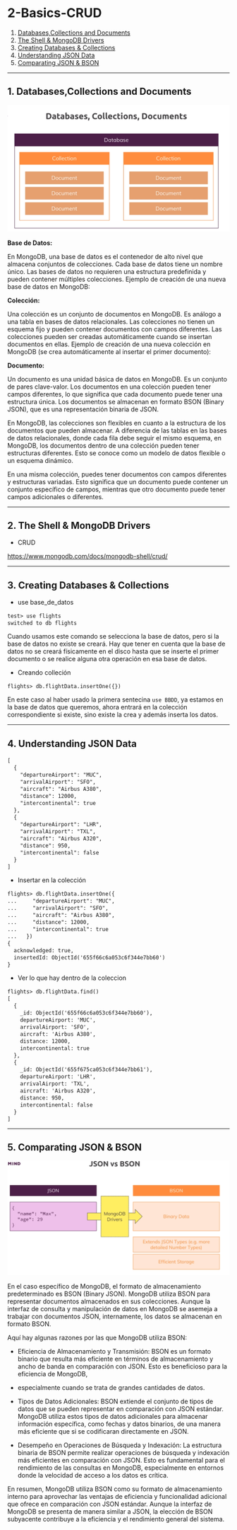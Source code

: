 # 2-Basics-CRUD
1. [Databases,Collections and Documents](#schema1)
2. [The Shell & MongoDB Drivers](#schema2)
3. [Creating Databases & Collections](#schema3)
4. [Understanding JSON Data](#schema4)
5. [Comparating JSON & BSON](#schema5)

<hr>

<a name="schema1"></a>

## 1. Databases,Collections and Documents
![Basics](./img/basics1.png)


**Base de Datos:**

En MongoDB, una base de datos es el contenedor de alto nivel que almacena conjuntos de colecciones. 
Cada base de datos tiene un nombre único.
Las bases de datos no requieren una estructura predefinida y pueden contener múltiples colecciones.
Ejemplo de creación de una nueva base de datos en MongoDB:

**Colección:**

Una colección es un conjunto de documentos en MongoDB. Es análogo a una tabla en bases de datos relacionales.
Las colecciones no tienen un esquema fijo y pueden contener documentos con campos diferentes.
Las colecciones pueden ser creadas automáticamente cuando se insertan documentos en ellas.
Ejemplo de creación de una nueva colección en MongoDB (se crea automáticamente al insertar el primer documento):


**Documento:**

Un documento es una unidad básica de datos en MongoDB. Es un conjunto de pares clave-valor.
Los documentos en una colección pueden tener campos diferentes, lo que significa que cada 
documento puede tener una estructura única.
Los documentos se almacenan en formato BSON (Binary JSON), que es una representación binaria de JSON.




En MongoDB, las colecciones son flexibles en cuanto a la estructura de los documentos que pueden almacenar. 
A diferencia de las tablas en las bases de datos relacionales, donde cada fila debe seguir el mismo esquema, 
en MongoDB, los documentos dentro de una colección pueden tener estructuras diferentes. Esto se conoce como un 
modelo de datos flexible o un esquema dinámico.

En una misma colección, puedes tener documentos con campos diferentes y estructuras variadas. 
Esto significa que un documento puede contener un conjunto específico de campos, mientras que otro documento 
puede tener campos adicionales o diferentes.

<hr>

<a name="schema2"></a>


## 2. The Shell & MongoDB Drivers

- CRUD

https://www.mongodb.com/docs/mongodb-shell/crud/

<hr>

<a name="schema3"></a>

## 3. Creating Databases & Collections

- use base_de_datos
```
test> use flights
switched to db flights
```
Cuando usamos este comando se selecciona la base de datos, pero si la base de datos no existe se creará. 
Hay que tener en cuenta que la base de datos no se creará físicamente en el disco hasta que se 
inserte el primer documento o se realice alguna otra operación en esa base de datos.

- Creando colleción
```
flights> db.flightData.insertOne({})
```

En este caso al haber usado la primera sentecina `use BBDD`, ya estamos en la base de datos que queremos, ahora entrará
en la colección correspondiente si existe, sino existe la crea y además inserta los datos.


<hr>

<a name="schema4"></a>

## 4. Understanding JSON Data

```
[
  {
    "departureAirport": "MUC",
    "arrivalAirport": "SFO",
    "aircraft": "Airbus A380",
    "distance": 12000,
    "intercontinental": true
  },
  {
    "departureAirport": "LHR",
    "arrivalAirport": "TXL",
    "aircraft": "Airbus A320",
    "distance": 950,
    "intercontinental": false
  }
]

```
- Insertar en la colección
```
flights> db.flightData.insertOne({
...     "departureAirport": "MUC",
...     "arrivalAirport": "SFO",
...     "aircraft": "Airbus A380",
...     "distance": 12000,
...     "intercontinental": true
...   })
{
  acknowledged: true,
  insertedId: ObjectId('655f66c6a053c6f344e7bb60')
}

```
- Ver lo que hay dentro de la coleccion
```
flights> db.flightData.find()
[
  {
    _id: ObjectId('655f66c6a053c6f344e7bb60'),
    departureAirport: 'MUC',
    arrivalAirport: 'SFO',
    aircraft: 'Airbus A380',
    distance: 12000,
    intercontinental: true
  },
  {
    _id: ObjectId('655f675ca053c6f344e7bb61'),
    departureAirport: 'LHR',
    arrivalAirport: 'TXL',
    aircraft: 'Airbus A320',
    distance: 950,
    intercontinental: false
  }
]

```
<hr>

<a name="schema1"></a>


## 5. Comparating JSON & BSON
![basics](./img/basics2.png)

En el caso específico de MongoDB, el formato de almacenamiento predeterminado es BSON (Binary JSON). 
MongoDB utiliza BSON para representar documentos almacenados en sus colecciones. Aunque la interfaz de consulta 
y manipulación de datos en MongoDB se asemeja a trabajar con documentos JSON, internamente, los datos se almacenan 
en formato BSON.

Aquí hay algunas razones por las que MongoDB utiliza BSON:

- Eficiencia de Almacenamiento y Transmisión: BSON es un formato binario que resulta más eficiente en términos de 
almacenamiento y ancho de banda en comparación con JSON. Esto es beneficioso para la eficiencia de MongoDB, 
- especialmente cuando se trata de grandes cantidades de datos.

- Tipos de Datos Adicionales: BSON extiende el conjunto de tipos de datos que se pueden representar 
en comparación con JSON estándar. MongoDB utiliza estos tipos de datos adicionales para almacenar información 
específica, como fechas y datos binarios, de una manera más eficiente que si se codificaran directamente en JSON.

- Desempeño en Operaciones de Búsqueda y Indexación: La estructura binaria de BSON permite realizar 
operaciones de búsqueda y indexación más eficientes en comparación con JSON. Esto es fundamental 
para el rendimiento de las consultas en MongoDB, especialmente en entornos donde la velocidad de acceso 
a los datos es crítica.

En resumen, MongoDB utiliza BSON como su formato de almacenamiento interno para aprovechar las ventajas 
de eficiencia y funcionalidad adicional que ofrece en comparación con JSON estándar. Aunque la interfaz 
de MongoDB se presenta de manera similar a JSON, la elección de BSON subyacente contribuye a la eficiencia 
y el rendimiento general del sistema.

